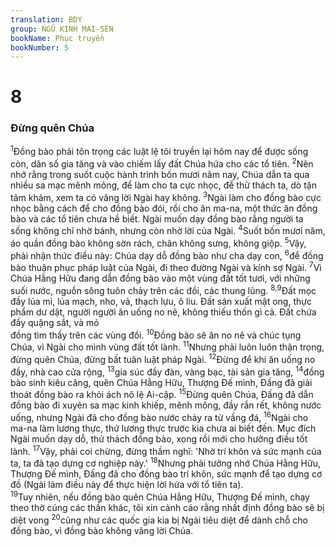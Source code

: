 ```yaml
---
translation: BDY
group: NGŨ KINH MAI-SEN
bookName: Phục truyền 
bookNumber: 5
---
```


<div class="title"><h1>8</h1><h3>Đừng quên Chúa</h3></div>
<span class="verse phu_8_1"><sup>1</sup>Đồng bào phải tôn trọng các luật lệ tôi truyền lại hôm nay để được sống còn, dân số gia tăng và vào chiếm lấy đất Chúa hứa cho các tổ tiên. </span>
<span class="verse phu_8_2"><sup>2</sup>Nên nhớ rằng trong suốt cuộc hành trình bốn mươi năm nay, Chúa dẫn ta qua nhiều sa mạc mênh mông, để làm cho ta cực nhọc, để thử thách ta, dò tận tâm khảm, xem ta có vâng lời Ngài hay không. </span>
<span class="verse phu_8_3"><sup>3</sup>Ngài làm cho đồng bào cực nhọc bằng cách để cho đồng bào đói, rồi cho ăn ma-na, một thức ăn đồng bào và các tổ tiên chưa hề biết. Ngài muốn dạy đồng bào rằng người ta sống không chỉ nhờ bánh, nhưng còn nhờ lời của Ngài. </span>
<span class="verse phu_8_4"><sup>4</sup>Suốt bốn mươi năm, áo quần đồng bào không sờn rách, chân không sưng, không giộp. </span>
<span class="verse phu_8_5"><sup>5</sup>Vậy, phải nhận thức điều này: Chúa dạy dỗ đồng bào như cha dạy con, </span>
<span class="verse phu_8_6"><sup>6</sup>để đồng bào thuận phục pháp luật của Ngài, đi theo đường Ngài và kính sợ Ngài. </span>
<span class="verse phu_8_7"><sup>7</sup>Vì Chúa Hằng Hữu đang dẫn đồng bào vào một vùng đất tốt tươi, với những suối nước, nguồn sông tuôn chảy trên các đồi, các thung lũng. </span>
<span class="verse phu_8_8 phu_8_9"><sup>8,9</sup>Đất mọc đầy lúa mì, lúa mạch, nho, vả, thạch lựu, ô liu. Đất sản xuất mật ong, thực phẩm dư dật, người người ăn uống no nê, không thiếu thốn gì cả. Đất chứa đầy quặng sắt, và mỏ <br/>đồng tìm thấy trên các vùng đồi. </span>
<span class="verse phu_8_10"><sup>10</sup>Đồng bào sẽ ăn no nê và chúc tụng Chúa, vì Ngài cho mình vùng đất tốt lành. </span>
<span class="verse phu_8_11"><sup>11</sup>Nhưng phải luôn luôn thận trọng, đừng quên Chúa, đừng bất tuân luật pháp Ngài. </span>
<span class="verse phu_8_12"><sup>12</sup>Đừng để khi ăn uống no đầy, nhà cao cửa rộng, </span>
<span class="verse phu_8_13"><sup>13</sup>gia súc đầy đàn, vàng bạc, tài sản gia tăng, </span>
<span class="verse phu_8_14"><sup>14</sup>đồng bào sinh kiêu căng, quên Chúa Hằng Hữu, Thượng Đế mình, Đấng đã giải thoát đồng bào ra khỏi ách nô lệ Ai-cập. </span>
<span class="verse phu_8_15"><sup>15</sup>Đừng quên Chúa, Đấng đã dẫn đồng bào đi xuyên sa mạc kinh khiếp, mênh mông, đầy rắn rết, không nước uống, nhưng Ngài đã cho đồng bào nước chảy ra từ vầng đá, </span>
<span class="verse phu_8_16"><sup>16</sup>Ngài cho ma-na làm lương thực, thứ lương thực trước kia chưa ai biết đến. Mục đích Ngài muốn dạy dỗ, thử thách đồng bào, xong rồi mới cho hưởng điều tốt lành. </span>
<span class="verse phu_8_17"><sup>17</sup>Vậy, phải coi chừng, đừng thầm nghĩ: &#39;Nhờ trí khôn và sức mạnh của ta, ta đã tạo dựng cơ nghiệp này.&#39; </span>
<span class="verse phu_8_18"><sup>18</sup>Nhưng phải tưởng nhớ Chúa Hằng Hữu, Thượng Đế mình, Đấng đã cho đồng bào trí khôn, sức mạnh để tạo dựng cơ đồ (Ngài làm điều này để thực hiện lời hứa với tổ tiên ta).<br/></span>
<span class="verse phu_8_19"><sup>19</sup>Tuy nhiên, nếu đồng bào quên Chúa Hằng Hữu, Thượng Đế mình, chạy theo thờ cúng các thần khác, tôi xin cảnh cáo rằng nhất định đồng bào sẽ bị diệt vong </span>
<span class="verse phu_8_20"><sup>20</sup>cũng như các quốc gia kia bị Ngài tiêu diệt để dành chỗ cho đồng bào, vì đồng bào không vâng lời Chúa. </span>
